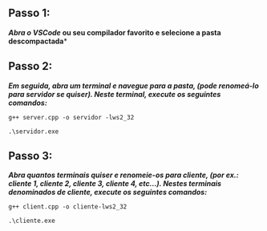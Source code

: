 ## Passo 1:

***Abra o VSCode* ou seu compilador favorito e selecione a pasta descompactada***

## Passo 2:

***Em seguida, abra um terminal e navegue para a pasta, (pode renomeá-lo para servidor se quiser). Neste terminal, execute os seguintes comandos:***

  `g++ server.cpp -o servidor -lws2_32`
  
  `.\servidor.exe`

## Passo 3:

***Abra quantos terminais quiser e renomeie-os para cliente, (por ex.: cliente 1, cliente 2, cliente 3, cliente 4, etc...). Nestes terminais denominados de cliente, execute os seguintes comandos:***
  
  `g++ client.cpp -o cliente-lws2_32`
  
  `.\cliente.exe`
